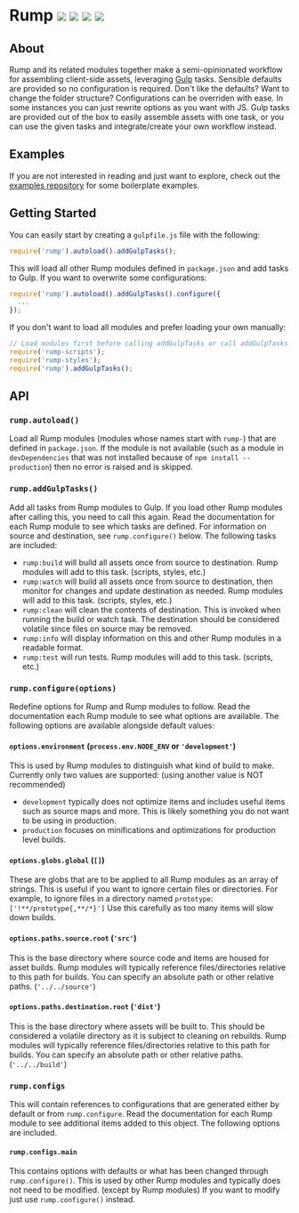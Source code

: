 # Rump [![](http://img.shields.io/npm/v/rump.svg?style=flat-square)](https://www.npmjs.org/package/rump) ![](http://img.shields.io/npm/l/rump.svg?style=flat-square) ![](http://img.shields.io/david/rumps/rump.svg?style=flat-square) ![](http://img.shields.io/david/peer/rumps/rump.svg?style=flat-square)

## About
Rump and its related modules together make a semi-opinionated workflow for
assembling client-side assets, leveraging [Gulp](http://gulpjs.com/) tasks.
Sensible defaults are provided so no configuration is required. Don't like the
defaults? Want to change the folder structure? Configurations can be overriden
with ease. In some instances you can just rewrite options as you want with JS.
Gulp tasks are provided out of the box to easily assemble assets with one
task, or you can use the given tasks and integrate/create your own workflow
instead.


## Examples
If you are not interested in reading and just want to explore, check out the
[examples repository](https://github.com/rumps/examples) for some boilerplate
examples.


## Getting Started
You can easily start by creating a `gulpfile.js` file with the following:

```js
require('rump').autoload().addGulpTasks();
```

This will load all other Rump modules defined in `package.json` and add tasks
to Gulp. If you want to overwrite some configurations:

```js
require('rump').autoload().addGulpTasks().configure({
  ...
});
```

If you don't want to load all modules and prefer loading your own manually:

```js
// Load modules first before calling addGulpTasks or call addGulpTasks again
require('rump-scripts');
require('rump-styles');
require('rump').addGulpTasks();
```


## API

### `rump.autoload()`
Load all Rump modules (modules whose names start with `rump-`) that are defined
in `package.json`. If the module is not available (such as a module in
`devDependencies` that was not installed because of `npm install --production`)
then no error is raised and is skipped.

### `rump.addGulpTasks()`
Add all tasks from Rump modules to Gulp. If you load other Rump modules after
calling this, you need to call this again. Read the documentation for each Rump
module to see which tasks are defined. For information on source and
destination, see `rump.configure()` below. The following tasks are included:
- `rump:build` will build all assets once from source to destination. Rump
  modules will add to this task. (scripts, styles, etc.)
- `rump:watch` will build all assets once from source to destination, then
  monitor for changes and update destination as needed. Rump modules will add
  to this task. (scripts, styles, etc.)
- `rump:clean` will clean the contents of destination. This is invoked when
  running the build or watch task. The destination should be considered
  volatile since files on source may be removed.
- `rump:info` will display information on this and other Rump modules in a
  readable format.
- `rump:test` will run tests. Rump modules will add to this task. (scripts,
  etc.)

### `rump.configure(options)`
Redefine options for Rump and Rump modules to follow. Read the documentation
each Rump module to see what options are available. The following options are
available alongside default values:

#### `options.environment` (`process.env.NODE_ENV` or `'development'`)
This is used by Rump modules to distinguish what kind of build to make.
Currently only two values are supported: (using another value is NOT
recommended)
- `development` typically does not optimize items and includes useful items
  such as source maps and more. This is likely something you do not want to be
  using in production.
- `production` focuses on minifications and optimizations for production level
  builds.

#### `options.globs.global` (`[]`)
These are globs that are to be applied to all Rump modules as an array of
strings. This is useful if you want to ignore certain files or directories. For
example, to ignore files in a directory named `prototype`:
`['!**/prototype{,**/*}']` Use this carefully as too many items will slow down
builds.

#### `options.paths.source.root` (`'src'`)
This is the base directory where source code and items are housed for asset
builds. Rump modules will typically reference files/directories relative to
this path for builds. You can specify an absolute path or other relative paths.
(`'../../source'`)

#### `options.paths.destination.root` (`'dist'`)
This is the base directory where assets will be built to. This should be
considered a volatile directory as it is subject to cleaning on rebuilds. Rump
modules will typically reference files/directories relative to this path for
builds. You can specify an absolute path or other relative paths.
(`'../../build'`)

### `rump.configs`
This will contain references to configurations that are generated either by
default or from `rump.configure`. Read the documentation for each Rump module
to see additional items added to this object. The following options are
included.

#### `rump.configs.main`
This contains options with defaults or what has been changed through
`rump.configure()`. This is used by other Rump modules and typically does not
need to be modified. (except by Rump modules) If you want to modify just use
`rump.configure()` instead.
